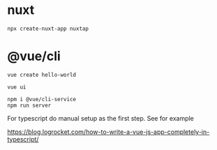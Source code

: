 # nuxt

    npx create-nuxt-app nuxtap

# @vue/cli

    vue create hello-world

    vue ui

    npm i @vue/cli-service
    npm run server

For typescript do manual setup as the first step. See for example

https://blog.logrocket.com/how-to-write-a-vue-js-app-completely-in-typescript/

